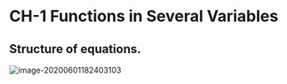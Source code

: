 # CH-1 Functions in Several Variables

## Structure of equations.

![image-20200601182403103](C:\Users\subra\Documents\Notes\UNSW\20T2\1231Math\calculus\ch1-functionsSeveralVars.assets\image-20200601182403103.png)